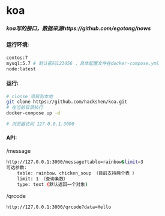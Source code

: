# koa

##### koa写的接口，数据来源https://github.com/egotong/nows 


#### 运行环境:

```bash
centos:7
mysql:5.7 # 默认密码123456 ，具体配置文件在docker-compose.yml
node:latest
```
#### 运行: 

```bash
# clonse 项目到本地
git clone https://github.com/hackshen/koa.git
# 在当前目录执行
docker-compose up -d

# 浏览器访问 127.0.0.1:3000
```

#### API:
/message
```bash
http://127.0.0.1:3000/message?table=rainbow&limit=3
可选参数:
    table: rainbow、chicken_soup （目前支持两个表 ）
    limit: 1 （查询条数）
    type: text (默认返回一个对象)
```

/qrcode
```bash
http://127.0.0.1:3000/qrcode?data=Hello
```
